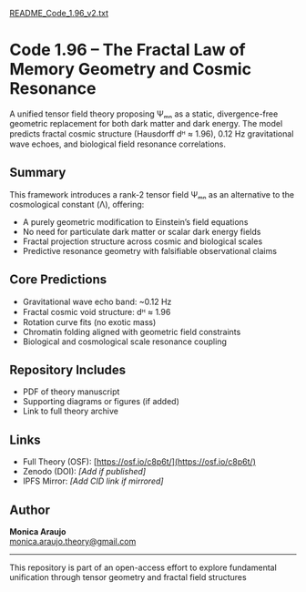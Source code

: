 [README_Code_1.96_v2.txt](https://github.com/user-attachments/files/20393617/README_Code_1.96_v2.txt)
# Code 1.96 – The Fractal Law of Memory Geometry and Cosmic Resonance

A unified tensor field theory proposing Ψₘₙ as a static, divergence-free geometric replacement for both dark matter and dark energy. The model predicts fractal cosmic structure (Hausdorff dᴴ ≈ 1.96), 0.12 Hz gravitational wave echoes, and biological field resonance correlations.

## Summary

This framework introduces a rank-2 tensor field Ψₘₙ as an alternative to the cosmological constant (Λ), offering:

- A purely geometric modification to Einstein’s field equations  
- No need for particulate dark matter or scalar dark energy fields  
- Fractal projection structure across cosmic and biological scales  
- Predictive resonance geometry with falsifiable observational claims

## Core Predictions

- Gravitational wave echo band: ~0.12 Hz  
- Fractal cosmic void structure: dᴴ ≈ 1.96  
- Rotation curve fits (no exotic mass)  
- Chromatin folding aligned with geometric field constraints  
- Biological and cosmological scale resonance coupling

## Repository Includes

- PDF of theory manuscript  
- Supporting diagrams or figures (if added)  
- Link to full theory archive

## Links

- Full Theory (OSF): [https://osf.io/c8p6t/](https://osf.io/c8p6t/)  
- Zenodo (DOI): _[Add if published]_  
- IPFS Mirror: _[Add CID link if mirrored]_

## Author

**Monica Araujo**  
monica.araujo.theory@gmail.com

---

This repository is part of an open-access effort to explore fundamental unification through tensor geometry and fractal field structures 
